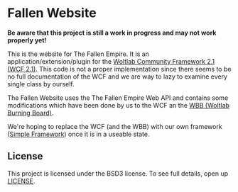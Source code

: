Fallen Website
============
**Be aware that this project is still a work in progress and may not work properly yet!**

This is the website for The Fallen Empire. It is an application/extension/plugin for the [Woltlab Community Framework 2.1 (WCF 2.1)]. This code is not a proper implementation since there seems to be no full documentation of the WCF and we are way to lazy to examine every single class by ourself.

The Fallen Website uses the The Fallen Empire Web API and contains some modifications which have been done by us to the WCF an the [WBB (Woltlab Burning Board)].

We're hoping to replace the WCF (and the WBB) with our own framework ([Simple Framework]) once it is in a useable state.

## License
This project is licensed under the BSD3 license. To see full details, open up [LICENSE].

[Woltlab Community Framework 2.1 (WCF 2.1)]: https://github.com/WoltLab/WCF/tree/2.1
[Simple Framework]: https://github.com/FallenStudios/Simple-Framework/
[WBB (Woltlab Burning Board)]: https://www.woltlab.com/
[LICENSE]: https://github.com/FallenStudios/Fallen-Website/blob/master/LICENSE
